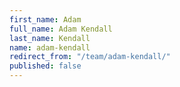 ```yaml
---
first_name: Adam
full_name: Adam Kendall
last_name: Kendall
name: adam-kendall
redirect_from: "/team/adam-kendall/"
published: false
---
```


